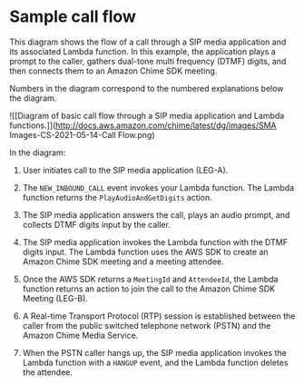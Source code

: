 # Sample call flow<a name="call-flow"></a>

This diagram shows the flow of a call through a SIP media application and its associated Lambda function\. In this example, the application plays a prompt to the caller, gathers dual\-tone multi frequency \(DTMF\) digits, and then connects them to an Amazon Chime SDK meeting\.

Numbers in the diagram correspond to the numbered explanations below the diagram\.

![\[Diagram of basic call flow through a SIP media application and Lambda functions.\]](http://docs.aws.amazon.com/chime/latest/dg/images/SMA Images-CS-2021-05-14-Call Flow.png)

In the diagram:

1. User initiates call to the SIP media application \(LEG\-A\)\.

1. The `NEW_INBOUND_CALL` event invokes your Lambda function\. The Lambda function returns the `PlayAudioAndGetDigits` action\.

1. The SIP media application answers the call, plays an audio prompt, and collects DTMF digits input by the caller\.

1. The SIP media application invokes the Lambda function with the DTMF digits input\. The Lambda function uses the AWS SDK to create an Amazon Chime SDK meeting and a meeting attendee\.

1. Once the AWS SDK returns a `MeetingId` and `AttendeeId`, the Lambda function returns an action to join the call to the Amazon Chime SDK Meeting \(LEG\-B\)\.

1. A Real\-time Transport Protocol \(RTP\) session is established between the caller from the public switched telephone network \(PSTN\) and the Amazon Chime Media Service\.

1. When the PSTN caller hangs up, the SIP media application invokes the Lambda function with a `HANGUP` event, and the Lambda function deletes the attendee\.